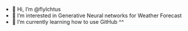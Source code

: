 - 👋 Hi, I’m @flyIchtus
- 👀 I’m interested in Generative Neural networks for Weather Forecast
- 🌱 I’m currently learning how to use GitHub ^^

<!---
flyIchtus/flyIchtus is a ✨ special ✨ repository because its `README.md` (this file) appears on your GitHub profile.
You can click the Preview link to take a look at your changes.
--->
